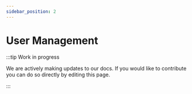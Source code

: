```yaml
---
sidebar_position: 2
---
```


# User Management

:::tip Work in progress

We are actively making updates to our docs. If you would like to contribute you can do so directly by editing this page.

:::